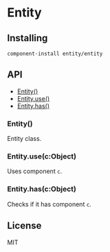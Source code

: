 
# Entity

## Installing

`component-install entity/entity`

## API

  - [Entity()](#entity)
  - [Entity.use()](#entityusecobject)
  - [Entity.has()](#entityhascobject)

### Entity()

  Entity class.

### Entity.use(c:Object)

  Uses component `c`.

### Entity.has(c:Object)

  Checks if it has component `c`.

## License

MIT
